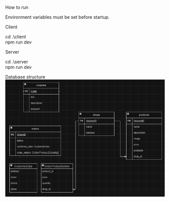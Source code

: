 How to run

Environment variables must be set before startup.

Client

cd .\client\
npm run dev

Server

cd .\server\
npm run dev

Database structure
![img.png](img.png)
